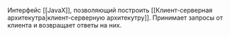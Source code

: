 Интерфейс [[JavaX]], позволяющий построить [[Клиент-серверная архитекутра|клиент-серверную архитекутру]]. Принимает запросы от клиента и возвращает ответы на них.